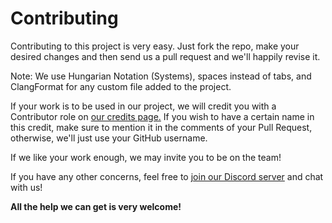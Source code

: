 # Contributing
Contributing to this project is very easy. Just fork the repo, make your desired changes
and then send us a pull request and we'll happily revise it.

Note: We use Hungarian Notation (Systems), spaces instead of tabs, and ClangFormat for any custom file added to the project.

If your work is to be used in our project, we will credit you with a Contributor role on [our credits page.](https://momentum-mod.org/about) If you wish to have a certain name in this credit, make sure to mention it in the comments of your Pull Request, otherwise, we'll just use your GitHub username.

If we like your work enough, we may invite you to be on the team!

If you have any other concerns, feel free to [join our Discord server](https://discord.gg/wQWkRb6) and chat with us!

**All the help we can get is very welcome!**